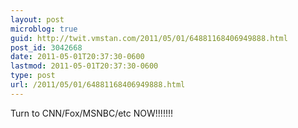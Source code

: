 ```yaml
---
layout: post
microblog: true
guid: http://twit.vmstan.com/2011/05/01/64881168406949888.html
post_id: 3042668
date: 2011-05-01T20:37:30-0600
lastmod: 2011-05-01T20:37:30-0600
type: post
url: /2011/05/01/64881168406949888.html
---
```

Turn to CNN/Fox/MSNBC/etc NOW!!!!!!!

